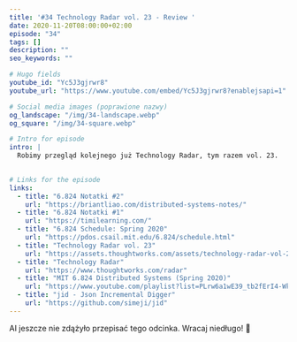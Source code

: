 ```yaml
---
title: '#34 Technology Radar vol. 23 - Review '
date: 2020-11-20T08:00:00+02:00
episode: "34"
tags: []
description: ""
seo_keywords: ""

# Hugo fields
youtube_id: "Yc5J3gjrwr8"
youtube_url: "https://www.youtube.com/embed/Yc5J3gjrwr8?enablejsapi=1"

# Social media images (poprawione nazwy)
og_landscape: "/img/34-landscape.webp"
og_square: "/img/34-square.webp"

# Intro for episode
intro: |
  Robimy przegląd kolejnego już Technology Radar, tym razem vol. 23.
  

# Links for the episode
links:
  - title: "6.824 Notatki #2"
    url: "https://briantliao.com/distributed-systems-notes/"
  - title: "6.824 Notatki #1"
    url: "https://timilearning.com/"
  - title: "6.824 Schedule: Spring 2020"
    url: "https://pdos.csail.mit.edu/6.824/schedule.html"
  - title: "Technology Radar vol. 23"
    url: "https://assets.thoughtworks.com/assets/technology-radar-vol-23-en.pdf"
  - title: "Technology Radar"
    url: "https://www.thoughtworks.com/radar"
  - title: "MIT 6.824 Distributed Systems (Spring 2020)"
    url: "https://www.youtube.com/playlist?list=PLrw6a1wE39_tb2fErI4-WkMbsvGQk9_UB"
  - title: "jid - Json Incremental Digger"
    url: "https://github.com/simeji/jid"
---
```


AI jeszcze nie zdążyło przepisać tego odcinka. Wracaj niedługo! 🤖